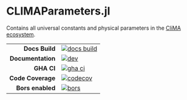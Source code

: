 # CLIMAParameters.jl

Contains all universal constants and physical parameters in the [CliMA ecosystem](https://github.com/CliMA).

|||
|---------------------:|:----------------------------------------------|
| **Docs Build**       | [![docs build][docs-bld-img]][docs-bld-url]   |
| **Documentation**    | [![dev][docs-dev-img]][docs-dev-url]          |
| **GHA CI**           | [![gha ci][gha-ci-img]][gha-ci-url]           |
| **Code Coverage**    | [![codecov][codecov-img]][codecov-url]        |
| **Bors enabled**     | [![bors][bors-img]][bors-url]                 |

[docs-bld-img]: https://github.com/CliMA/CLIMAParameters.jl/actions/workflows/Docs.yml/badge.svg
[docs-bld-url]: https://github.com/CliMA/CLIMAParameters.jl/actions/workflows/Docs.yml

[docs-dev-img]: https://img.shields.io/badge/docs-dev-blue.svg
[docs-dev-url]: https://CliMA.github.io/CLIMAParameters.jl/dev/

[gha-ci-img]: https://github.com/CliMA/CLIMAParameters.jl/actions/workflows/ci.yml/badge.svg
[gha-ci-url]: https://github.com/CliMA/CLIMAParameters.jl/actions/workflows/ci.yml

[codecov-img]: https://codecov.io/gh/CliMA/CLIMAParameters.jl/branch/main/graph/badge.svg
[codecov-url]: https://codecov.io/gh/CliMA/CLIMAParameters.jl

[bors-img]: https://bors.tech/images/badge_small.svg
[bors-url]: https://app.bors.tech/repositories/24020

